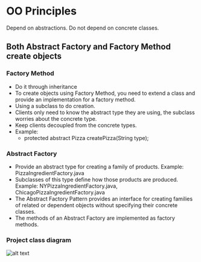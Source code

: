 # OO Principles
Depend on abstractions. Do not depend on concrete classes.

## Both Abstract Factory and Factory Method create objects
### Factory Method 
* Do it through inheritance
* To create objects using Factory Method, you need to extend a class and provide an implementation for a factory method.
* Using a subclass to do creation.
* Clients only need to know the abstract type they are using, the subclass worries about the concrete type.
* Keep clients decoupled from the concrete types.
* Example:
    * <addr>protected abstract Pizza createPizza(String type);</addr>

### Abstract Factory
* Provide an abstract type for creating a family of products. Example: PizzaIngredientFactory.java
* Subclasses of this type define how those products are produced. Example: NYPizzaIngredientFactory.java, ChicagoPizzaIngredientFactory.java
* The Abstract Factory Pattern provides an interface for creating families of related or
dependent objects without specifying their concrete classes.
* The methods of an Abstract Factory are implemented as factory methods.

### Project class diagram
![alt text](https://github.com/khoivudev/factory-pattern-example/blob/pizza-store-v3/design/class_diagram.png)